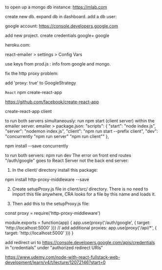 to open up a mongo db instance:
https://mlab.com

create new db.
expand db in dashboard.
add a db user:

google account:
https://console.developers.google.com

add new project.
create credentials
google+
google

heroku.com:

react-emailer > settings > Config Vars

use keys from prod.js  : info from google and mongo.

fix the http proxy problem:

add 'proxy: true' to GoogleStrategy

```React```
npm create-react-app

https://github.com/facebook/create-react-app

create-react-app client

to run both servers simultaneously:
run npm start (client server) within the emailer server.
emailer > package.json:
"scripts": {
  "start": "node index.js",
  "server": "nodemon index.js",
  "client": "npm run start --prefix client",
  "dev": "concurrently \"npm run server\" \"npm run client\""
},

npm install --save concurrently

to run both servers:  npm run dev
The error  on front end routes "/auth/google" goes to React Server not the back end server:

1) In the client/ directory install this package:

npm install http-proxy-middleware --save

2) Create setupProxy.js file in client/src/ directory. There is no need to import this file anywhere, CRA looks for a file by this name and loads it.

3) Then add this to the setupProxy.js file:

const proxy = require('http-proxy-middleware')

module.exports = function(app) {
    app.use(proxy('/auth/google', { target: 'http://localhost:5000' }))
    // add additional proxies:
    app.use(proxy('/api/*', { target: 'http://localhost:5000' }))
}

add redirect uri to https://console.developers.google.com/apis/credentials in "credentials" under "authorized redirect URIs"

https://www.udemy.com/node-with-react-fullstack-web-development/learn/v4/t/lecture/12072146?start=0
